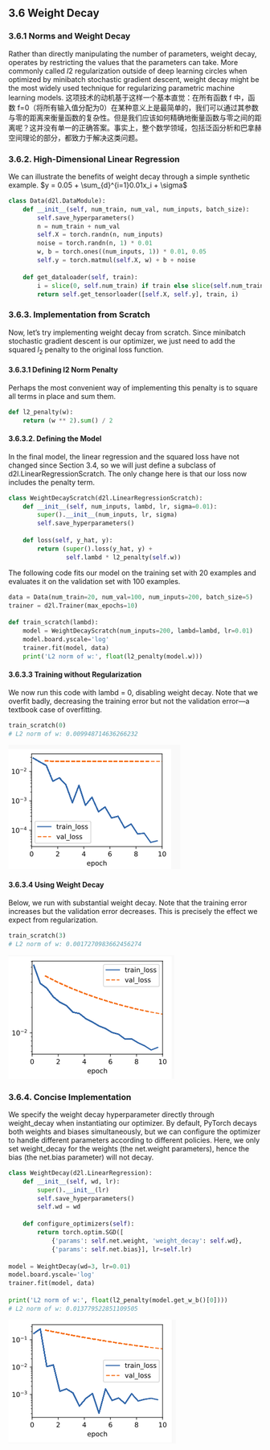 ## 3.6 Weight Decay

### 3.6.1 Norms and Weight Decay
Rather than directly manipulating the number of parameters, weight decay, operates by restricting the values that the parameters can take. More commonly called $l2$  regularization outside of deep learning circles when optimized by minibatch stochastic gradient descent, weight decay might be the most widely used technique for regularizing parametric machine learning models. 这项技术的动机基于这样一个基本直觉：在所有函数 f 中，函数 f=0（将所有输入值分配为0）在某种意义上是最简单的，我们可以通过其参数与零的距离来衡量函数的复杂性。但是我们应该如何精确地衡量函数与零之间的距离呢？这并没有单一的正确答案。事实上，整个数学领域，包括泛函分析和巴拿赫空间理论的部分，都致力于解决这类问题。

### 3.6.2. High-Dimensional Linear Regression
We can illustrate the benefits of weight decay through a simple synthetic example.
$y = 0.05 + \sum_{d}^{i=1}0.01x_i + \sigma$
```python
class Data(d2l.DataModule):
    def __init__(self, num_train, num_val, num_inputs, batch_size):
        self.save_hyperparameters()
        n = num_train + num_val
        self.X = torch.randn(n, num_inputs)
        noise = torch.randn(n, 1) * 0.01
        w, b = torch.ones((num_inputs, 1)) * 0.01, 0.05
        self.y = torch.matmul(self.X, w) + b + noise

    def get_dataloader(self, train):
        i = slice(0, self.num_train) if train else slice(self.num_train, None)
        return self.get_tensorloader([self.X, self.y], train, i)
```

### 3.6.3. Implementation from Scratch
Now, let’s try implementing weight decay from scratch. Since minibatch stochastic gradient descent is our optimizer, we just need to add the squared $l_2$ penalty to the original loss function.

#### 3.6.3.1 Defining l2 Norm Penalty
Perhaps the most convenient way of implementing this penalty is to square all terms in place and sum them.
```python
def l2_penalty(w):
    return (w ** 2).sum() / 2
```
#### 3.6.3.2. Defining the Model
In the final model, the linear regression and the squared loss have not changed since Section 3.4, so we will just define a subclass of d2l.LinearRegressionScratch. The only change here is that our loss now includes the penalty term.
```python
class WeightDecayScratch(d2l.LinearRegressionScratch):
    def __init__(self, num_inputs, lambd, lr, sigma=0.01):
        super().__init__(num_inputs, lr, sigma)
        self.save_hyperparameters()

    def loss(self, y_hat, y):
        return (super().loss(y_hat, y) +
                self.lambd * l2_penalty(self.w))
```

The following code fits our model on the training set with 20 examples and evaluates it on the validation set with 100 examples.
```python
data = Data(num_train=20, num_val=100, num_inputs=200, batch_size=5)
trainer = d2l.Trainer(max_epochs=10)

def train_scratch(lambd):
    model = WeightDecayScratch(num_inputs=200, lambd=lambd, lr=0.01)
    model.board.yscale='log'
    trainer.fit(model, data)
    print('L2 norm of w:', float(l2_penalty(model.w)))
```

#### 3.6.3.3 Training without Regularization
We now run this code with lambd = 0, disabling weight decay. Note that we overfit badly, decreasing the training error but not the validation error—a textbook case of overfitting.
```python
train_scratch(0)
# L2 norm of w: 0.009948714636266232
```
![nodecay](./pic/no_decay.png)

#### 3.6.3.4 Using Weight Decay
Below, we run with substantial weight decay. Note that the training error increases but the validation error decreases. This is precisely the effect we expect from regularization.
```python
train_scratch(3)
# L2 norm of w: 0.0017270983662456274
```
![decay](./pic/weight_decay.png)

### 3.6.4. Concise Implementation
We specify the weight decay hyperparameter directly through weight_decay when instantiating our optimizer. By default, PyTorch decays both weights and biases simultaneously, but we can configure the optimizer to handle different parameters according to different policies. Here, we only set weight_decay for the weights (the net.weight parameters), hence the bias (the net.bias parameter) will not decay.

```python
class WeightDecay(d2l.LinearRegression):
    def __init__(self, wd, lr):
        super().__init__(lr)
        self.save_hyperparameters()
        self.wd = wd

    def configure_optimizers(self):
        return torch.optim.SGD([
            {'params': self.net.weight, 'weight_decay': self.wd},
            {'params': self.net.bias}], lr=self.lr)

model = WeightDecay(wd=3, lr=0.01)
model.board.yscale='log'
trainer.fit(model, data)

print('L2 norm of w:', float(l2_penalty(model.get_w_b()[0])))
# L2 norm of w: 0.013779522851109505
```
![concise](./pic/concise_decay.png)